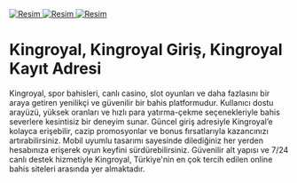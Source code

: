 <meta charset="UTF-8">
    <meta name="viewport" content="width=device-width, initial-scale=1.0">
</head>
<body>
    <a href="https://kingroyall618.com/" target="_blank">
        <img src="https://resmim.net/cdn/2025/05/13/NqsfB1.gif" alt="Resim" alt="Açıklama">
    </a>
</body>
</html>
<meta charset="UTF-8">
    <meta name="viewport" content="width=device-width, initial-scale=1.0">
</head>
<body>
    <a href="https://kingroyall618.com/" target="_blank">
        <img src="https://resmim.net/cdn/2025/05/13/NqsfB1.gif" alt="Resim" alt="Açıklama">
    </a>
</body>
</html>
</html>
<meta charset="UTF-8">
    <meta name="viewport" content="width=device-width, initial-scale=1.0">
</head>
<body>
    <a href="https://kingroyall618.com/" target="_blank">
        <img src="https://resmim.net/cdn/2025/05/13/NqsCyM.gif" alt="Resim" alt="Açıklama">
    </a>
</body>
</html>


# Kingroyal, Kingroyal Giriş, Kingroyal Kayıt Adresi

Kingroyal, spor bahisleri, canlı casino, slot oyunları ve daha fazlasını bir araya getiren yenilikçi ve güvenilir bir bahis platformudur. Kullanıcı dostu arayüzü, yüksek oranları ve hızlı para yatırma-çekme seçenekleriyle bahis severlere kesintisiz bir deneyim sunar. Güncel giriş adresiyle Kingroyal’e kolayca erişebilir, cazip promosyonlar ve bonus fırsatlarıyla kazancınızı artırabilirsiniz. Mobil uyumlu tasarımı sayesinde dilediğiniz her yerden hesabınıza erişerek oyun keyfini sürdürebilirsiniz. Güvenilir alt yapısı ve 7/24 canlı destek hizmetiyle Kingroyal, Türkiye'nin en çok tercih edilen online bahis siteleri arasında yer almaktadır.
